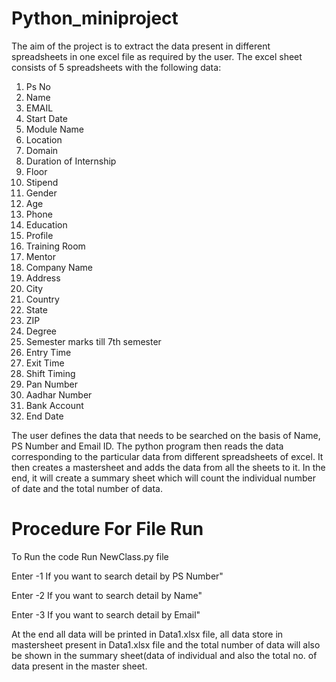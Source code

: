 # Python_miniproject

The aim of the project is to extract the data present in different spreadsheets in one excel file as required by the user. The excel sheet consists of 5 spreadsheets with the following data:

1. Ps No	
2. Name 
3. EMAIL 	
4. Start Date
5. Module Name
6. Location 
7. Domain	
8. Duration of Internship
9. Floor
10. Stipend
11. Gender
12. Age
13. Phone
14. Education
15. Profile
16. Training Room
17. Mentor
18. Company Name
19. Address
20. City
21. Country
22. State
23. ZIP
24. Degree
25. Semester marks till 7th semester
26. Entry Time
27. Exit Time
28. Shift Timing
29. Pan Number
30. Aadhar Number
31. Bank Account
32. End Date

The user defines the data that needs to be searched on the basis of Name, PS Number and Email ID. The python program then reads the data corresponding to the particular data from different spreadsheets of excel. It then creates a mastersheet and adds the data from all the sheets to it. In the end, it will create a summary sheet which will count the individual number of date and the total number of data.


# Procedure For File Run

To Run the code Run NewClass.py file

Enter -1 If you want to search detail by PS Number"

Enter -2 If you want to search detail by Name"

Enter -3 If you want to search detail by Email"

At the end all data will be printed in Data1.xlsx file, all data store in mastersheet present in Data1.xlsx file and the total number of data will also be shown in the summary sheet(data of individual and also the total no. of data present in the master sheet.
